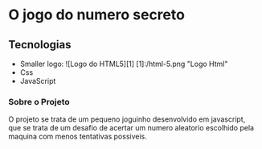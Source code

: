 # O jogo do numero secreto

## Tecnologias
* Smaller logo: ![Logo do HTML5][1] [1]:/html-5.png "Logo Html"
* Css
* JavaScript

### Sobre o Projeto
<p>
O projeto se trata de um pequeno joguinho desenvolvido em javascript, <br>
que se trata de um desafio de acertar um numero aleatorio escolhido pela <br>
maquina com menos tentativas possiveis.<br>
</p>

